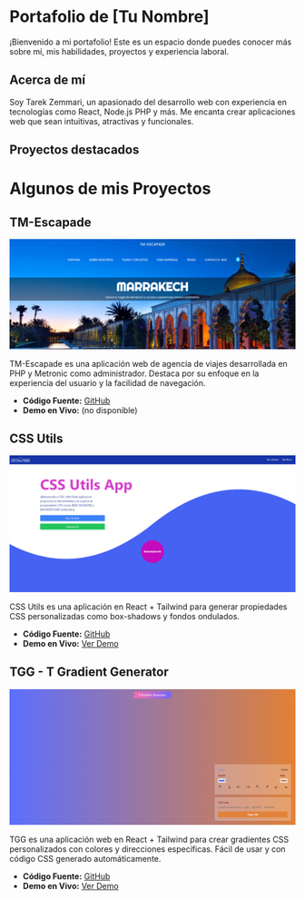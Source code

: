 # Portafolio de [Tu Nombre]

¡Bienvenido a mi portafolio! Este es un espacio donde puedes conocer más sobre mí, mis habilidades, proyectos y experiencia laboral.

## Acerca de mí

Soy Tarek Zemmari, un apasionado del desarrollo web con experiencia en tecnologías como React, Node.js PHP y más. Me encanta crear aplicaciones web que sean intuitivas, atractivas y funcionales.

## Proyectos destacados

# Algunos de mis Proyectos

## TM-Escapade

![TM-Escapade](./src/assets/imgs/proyectos/tm_escapade_1.png)

TM-Escapade es una aplicación web de agencia de viajes desarrollada en PHP y Metronic como administrador. Destaca por su enfoque en la experiencia del usuario y la facilidad de navegación.


- **Código Fuente:** [GitHub](https://github.com/T-zemmari/tm_escapade.git)
- **Demo en Vivo:** (no disponible)

## CSS Utils

![CSS Utils](./src/assets/imgs/proyectos/landing_bg_3.png)

CSS Utils es una aplicación en React + Tailwind para generar propiedades CSS personalizadas como box-shadows y fondos ondulados.

- **Código Fuente:** [GitHub](https://github.com/T-zemmari/css_utils.git)
- **Demo en Vivo:** [Ver Demo](https://t-zemmari.github.io/css_utils)

## TGG - T Gradient Generator

![TGG](./src/assets/imgs/proyectos/t_gradien_generator_2.png)

TGG es una aplicación web en React + Tailwind para crear gradientes CSS personalizados con colores y direcciones específicas. Fácil de usar y con código CSS generado automáticamente.

- **Código Fuente:** [GitHub](https://github.com/T-zemmari/t_gradient_generator.git)
- **Demo en Vivo:** [Ver Demo](https://t-zemmari.github.io/t_gradient_generator/)

